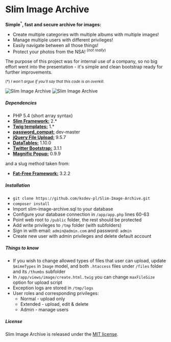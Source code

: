 Slim Image Archive
==================
__Simple__<sup>*</sup>__, fast and secure archive for images:__

* Create multiple categories with multiple albums with multiple images!
* Manage multiple users with different privileges!
* Easily navigate between all those things!
* Protect your photos from the NSA! <sup>(_not really_)</sup>

The purpose of this project was for internal use of a company, so no big effort went into the presentation - it's simple and clean bootstrap ready for further improvements.

<sup>(*) _I won't argue if you'll say that this code is an overkill._</sup>

![Slim Image Archive](https://dl.dropboxusercontent.com/s/0yyixpexii1v8ir/slim-image-archive-2.png)
![Slim Image Archive](https://dl.dropboxusercontent.com/s/7txe08yay1seftp/slim-image-archive-1.png)

##### Dependencies
* PHP 5.4 (short array syntax)
* [__Slim Framework:__](https://github.com/codeguy/Slim) 2.*
* [__Twig templates:__](https://github.com/fabpot/Twig) 1.*
* [__password_compat:__](https://github.com/ircmaxell/password_compat) dev-master
* [__jQuery File Upload:__](https://github.com/blueimp/jQuery-File-Upload) 9.5.7
* [__DataTables:__](https://github.com/DataTables/DataTables) 1.10.0
* [__Twitter Bootstrap:__](https://github.com/twbs/bootstrap) 3.1.1
* [__Magnific Popup:__](https://github.com/dimsemenov/Magnific-Popup) 0.9.9

and a slug method taken from:

* [__Fat-Free Framework:__](https://github.com/bcosca/fatfree) 3.2.2

##### Installation
* `git clone https://github.com/ksdev-pl/Slim-Image-Archive.git`
* `composer install`
* Import slim-image-archive.sql to your database
* Configure your database connection in `/app/app.php` lines 60-63
* Point web root to `/public` folder, the rest should be protected
* Add write privileges to `/tmp` folder (with subfolders)
* Sign in with email: `admin@admin.com` and password: `admin`
* Create new user with admin privileges and delete default account

##### Things to know
* If you wish to change allowed types of files that user can upload, update `$mimeTypes` in `Image` model, and both `.htaccess` files under `/files` folder and its `/thumbs` subfolder
* In `/app/views/image/create.html.twig` you can change `maxFileSize` option for upload script
* Exception logs are stored in `/tmp/logs`
* User roles and corresponding privileges:
  * Normal - upload only
  * Extended - upload, edit & delete
  * Admin - manage users

##### License

Slim Image Archive is released under the [MIT license](http://opensource.org/licenses/MIT).
